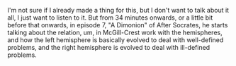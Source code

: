 ﻿I'm not sure if I already made a thing for this, but I don't want to talk about it all, I just want to listen to it.
But from 34 minutes onwards, or a little bit before that onwards, in episode 7, "A Dimonion" of After Socrates,
he starts talking about the relation, um, in McGill-Crest work with the hemispheres,
and how the left hemisphere is basically evolved to deal with well-defined problems,
and the right hemisphere is evolved to deal with ill-defined problems.
